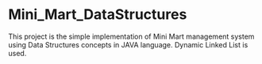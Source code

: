 # Mini_Mart_DataStructures
This project is the simple implementation of Mini Mart management system using Data Structures concepts in JAVA language.
Dynamic Linked List is used.
